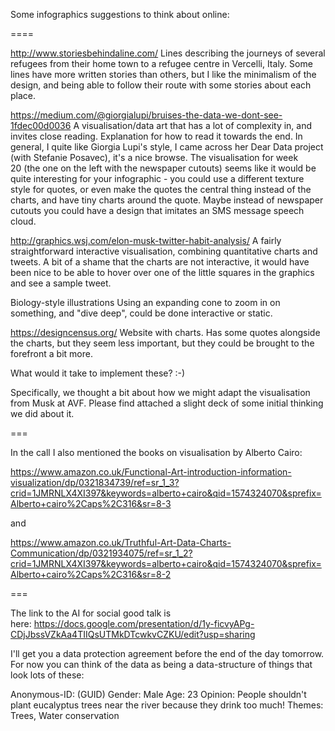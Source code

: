 Some infographics suggestions to think about online:

====

http://www.storiesbehindaline.com/
Lines describing the journeys of several refugees from their home town to a refugee centre in Vercelli, Italy. Some lines have more written stories than others, but I like the minimalism of the design, and being able to follow their route with some stories about each place.

https://medium.com/@giorgialupi/bruises-the-data-we-dont-see-1fdec00d0036
A visualisation/data art that has a lot of complexity in, and invites close reading. Explanation for how to read it towards the end. In general, I quite like Giorgia Lupi's style, I came across her Dear Data project (with Stefanie Posavec), it's a nice browse. The visualisation for week 20 (the one on the left with the newspaper cutouts) seems like it would be quite interesting for your infographic - you could use a different texture style for quotes, or even make the quotes the central thing instead of the charts, and have tiny charts around the quote. Maybe instead of newspaper cutouts you could have a design that imitates an SMS message speech cloud.

http://graphics.wsj.com/elon-musk-twitter-habit-analysis/
A fairly straightforward interactive visualisation, combining quantitative charts and tweets. A bit of a shame that the charts are not interactive, it would have been nice to be able to hover over one of the little squares in the graphics and see a sample tweet.

Biology-style illustrations
Using an expanding cone to zoom in on something, and "dive deep", could be done interactive or static.

https://designcensus.org/
Website with charts. Has some quotes alongside the charts, but they seem less important, but they could be brought to the forefront a bit more.

What would it take to implement these? :-)

Specifically, we thought a bit about how we might adapt the visualisation from Musk at AVF. Please find attached a slight deck of some initial thinking we did about it.

===

In the call I also mentioned the books on visualisation by Alberto Cairo:

https://www.amazon.co.uk/Functional-Art-introduction-information-visualization/dp/0321834739/ref=sr_1_3?crid=1JMRNLX4XI397&keywords=alberto+cairo&qid=1574324070&sprefix=Alberto+cairo%2Caps%2C316&sr=8-3

and

https://www.amazon.co.uk/Truthful-Art-Data-Charts-Communication/dp/0321934075/ref=sr_1_2?crid=1JMRNLX4XI397&keywords=alberto+cairo&qid=1574324070&sprefix=Alberto+cairo%2Caps%2C316&sr=8-2

===

The link to the AI for social good talk is here: https://docs.google.com/presentation/d/1y-ficvyAPg-CDjJbssVZkAa4TIIQsUTMkDTcwkvCZKU/edit?usp=sharing

I'll get you a data protection agreement before the end of the day tomorrow. For now you can think of the data as being a data-structure of things that look lots of these:

Anonymous-ID: (GUID)
Gender: Male
Age: 23
Opinion: People shouldn't plant eucalyptus trees near the river because they drink too much!
Themes: Trees, Water conservation
